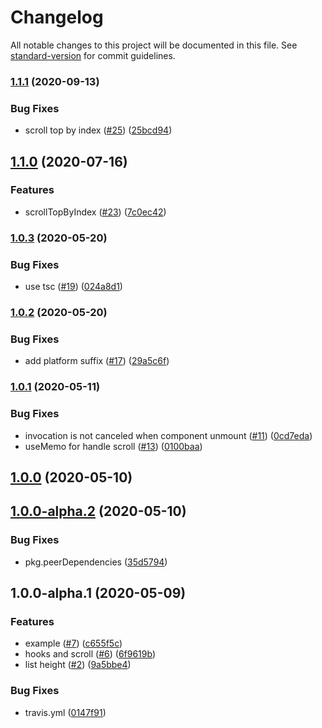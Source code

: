 # Changelog

All notable changes to this project will be documented in this file. See [standard-version](https://github.com/conventional-changelog/standard-version) for commit guidelines.

### [1.1.1](https://github.com/remaxjs/remax-recycle-view/compare/v1.1.0...v1.1.1) (2020-09-13)


### Bug Fixes

* scroll top by index ([#25](https://github.com/remaxjs/remax-recycle-view/issues/25)) ([25bcd94](https://github.com/remaxjs/remax-recycle-view/commit/25bcd940bfff58aab1d035396374c432214298ac))

## [1.1.0](https://github.com/remaxjs/remax-recycle-view/compare/v1.0.3...v1.1.0) (2020-07-16)


### Features

* scrollTopByIndex ([#23](https://github.com/remaxjs/remax-recycle-view/issues/23)) ([7c0ec42](https://github.com/remaxjs/remax-recycle-view/commit/7c0ec42dbe23b6e8edc3f1e860aea66bb4b7f05b))

### [1.0.3](https://github.com/remaxjs/remax-recycle-view/compare/v1.0.2...v1.0.3) (2020-05-20)


### Bug Fixes

* use tsc ([#19](https://github.com/remaxjs/remax-recycle-view/issues/19)) ([024a8d1](https://github.com/remaxjs/remax-recycle-view/commit/024a8d12d82d4df4bc22d0b42cee330f1e268f39))

### [1.0.2](https://github.com/remaxjs/remax-recycle-view/compare/v1.0.1...v1.0.2) (2020-05-20)


### Bug Fixes

* add platform suffix ([#17](https://github.com/remaxjs/remax-recycle-view/issues/17)) ([29a5c6f](https://github.com/remaxjs/remax-recycle-view/commit/29a5c6fa31979309ecd588460e4a4511cd7666c2))

### [1.0.1](https://github.com/remaxjs/remax-recycle-view/compare/v1.0.0...v1.0.1) (2020-05-11)


### Bug Fixes

* invocation is not canceled when component unmount ([#11](https://github.com/remaxjs/remax-recycle-view/issues/11)) ([0cd7eda](https://github.com/remaxjs/remax-recycle-view/commit/0cd7eda4885d30c950c9cdfb62422c9589ce12e4))
* useMemo for handle scroll ([#13](https://github.com/remaxjs/remax-recycle-view/issues/13)) ([0100baa](https://github.com/remaxjs/remax-recycle-view/commit/0100baa217dded51b3afb21be7a05d9c81efba8a))

## [1.0.0](https://github.com/remaxjs/remax-recycle-view/compare/v1.0.0-alpha.2...v1.0.0) (2020-05-10)

## [1.0.0-alpha.2](https://github.com/remaxjs/remax-recycle-view/compare/v1.0.0-alpha.1...v1.0.0-alpha.2) (2020-05-10)


### Bug Fixes

* pkg.peerDependencies ([35d5794](https://github.com/remaxjs/remax-recycle-view/commit/35d5794d9f376ab5375d4cb4bb3c7b81e6f077f2))

## 1.0.0-alpha.1 (2020-05-09)


### Features

* example ([#7](https://github.com/remaxjs/remax-recycle-view/issues/7)) ([c655f5c](https://github.com/remaxjs/remax-recycle-view/commit/c655f5cf20529f1603d3c6ff9b55372da82dcf4b))
* hooks and scroll ([#6](https://github.com/remaxjs/remax-recycle-view/issues/6)) ([6f9619b](https://github.com/remaxjs/remax-recycle-view/commit/6f9619b8326e82528ac279cf7279f5811822b9db))
* list height ([#2](https://github.com/remaxjs/remax-recycle-view/issues/2)) ([9a5bbe4](https://github.com/remaxjs/remax-recycle-view/commit/9a5bbe49910f841b3baa1a79fc72733421d23f6b))


### Bug Fixes

* travis.yml ([0147f91](https://github.com/remaxjs/remax-recycle-view/commit/0147f911299a33272c9f0a9ed415a5617819354c))
